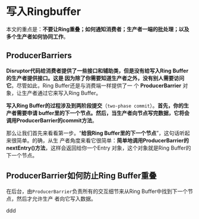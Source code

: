 写入Ringbuffer
================================================================================
本文的重点是：**不要让Ring重叠；如何通知消费者；生产者一端的批处理；以及多个生产者如何协同工作**。

## ProducerBarriers
**Disruptor代码给消费者提供了一些接口和辅助类，但是没有给写入Ring Buffer的生产者提供接口。这是
因为除了你需要知道生产者之外，没有别人需要访问它**。尽管如此，Ring Buffer还是与消费端一样提供了一
个 **ProducerBarrier** 对象，让生产者通过它来写入Ring Buffer。

**写入Ring Buffer的过程涉及到两阶段提交**（`two-phase commit`）。**首先，你的生产者需要申请
buffer里的下一个节点。然后，当生产者向节点写完数据，它将会调用ProducerBarrier的commit方法**。

那么让我们首先来看看第一步。“**给我Ring Buffer里的下一个节点**”，这句话听起来很简单。的确，从生
产者角度来看它很简单：**简单地调用ProducerBarrier的nextEntry()方法**，这样会返回给你一个Entry
对象，这个对象就是Ring Buffer的下一个节点。

## ProducerBarrier如何防止Ring Buffer重叠
在后台，由`ProducerBarrier`负责所有的交互细节来从Ring Buffer中找到下一个节点，然后才允许生产
者向它写入数据。






































ddd

